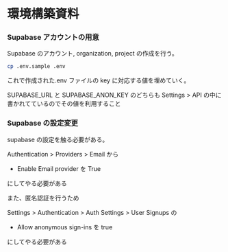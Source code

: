 # 環境構築資料

### Supabase アカウントの用意

Supabase のアカウント, organization, project の作成を行う。

```bash
cp .env.sample .env
```

これで作成された.env ファイルの key に対応する値を埋めていく。

SUPABASE_URL と SUPABASE_ANON_KEY のどちらも Settings > API の中に書かれてているのでその値を利用すること

### Supabase の設定変更

supabase の設定を触る必要がある。

Authentication > Providers > Email から

- Enable Email provider を True

にしてやる必要がある

また、匿名認証を行うため

Settings > Authentication > Auth Settings > User Signups の

- Allow anonymous sign-ins を true

にしてやる必要がある

